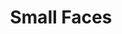 ---
title: "Small Faces"
summary: "Small Faces were an English rock band from London, founded in 1965. The group originally consisted of Steve Marriott, Ronnie Lane, Kenney Jones and Jimmy Winston, with Ian McLagan replacing Winston as the band's keyboardist in 1966. The band was one of the most acclaimed and influential mod groups of the 1960s, recording hit songs such as \"Itchycoo Park\", \"Lazy Sunday\", \"All or Nothing\" and \"Tin Soldier\", as well as their concept album Ogdens' Nut Gone Flake. They evolved into one of the UK's most successful psychedelic bands until 1969.When Marriott left to form Humble Pie, the remaining three members collaborated with Ronnie Wood, Ronnie's older brother Art Wood, Rod Stewart and Kim Gardner, briefly continuing under the name Quiet Melon, and then, with the departure of Art Wood and Gardner, as Faces. In North America, Faces' debut album was credited to Small Faces.
Following the breakup of both Faces and Humble Pie in 1975, the classic line-up of Small Faces re-formed after a re-release of \"Itchycoo Park\" became a top-ten hit. Lane left shortly thereafter, and was replaced by Rick Wills . This line-up recorded one album Playmates before recruiting Jimmy McCulloch. This five-piece line-up released only 78 in the Shade before breaking up.
Small Faces have been considered one of the early inspirations for – and even an early root of – the later Britpop movement. They were inducted into the Rock and Roll Hall of Fame in 2012."
slug: "small-faces"
image: "small-faces.jpg"
apple_music_artist_url: "None"
wikipedia_url: "https://en.wikipedia.org/wiki/Small_Faces"
---
